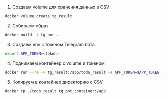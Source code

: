 1. Создаем volume для хранения данных в CSV
```bash
docker volume create tg_result
```

2. Собираем образ
```bash
docker build -t tg_bot .
```

3. Создаем env с токеном Telegram бота
```bash
export APP_TOKEN=<token>
```

4. Поднимаем контейнер с volume и токеном 
```bash
docker run --rm -v tg_result:/app/todo_result -e APP_TOKEN=$APP_TOKEN --name tg_bot_container tg_bot
```

5. Копируем в контейнер директорию с CSV
```bash
docker cp ./todo_result tg_bot_container:/app
```
